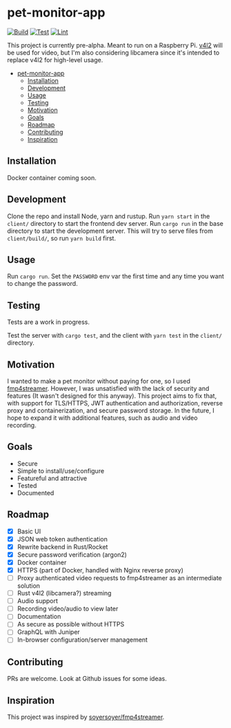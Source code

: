 # pet-monitor-app

[![Build](https://github.com/Stonks3141/pet-monitor-app/actions/workflows/ci.yml/badge.svg)](https://github.com/Stonks3141/pet-monitor-app/actions/workflows/ci.yml)
[![Test](https://github.com/Stonks3141/pet-monitor-app/actions/workflows/test.yml/badge.svg)](https://github.com/Stonks3141/pet-monitor-app/actions/workflows/test.yml)
[![Lint](https://github.com/Stonks3141/pet-monitor-app/actions/workflows/lint.yml/badge.svg)](https://github.com/Stonks3141/pet-monitor-app/actions/workflows/lint.yml)

This project is currently pre-alpha.
Meant to run on a Raspberry Pi. [v4l2](https://www.kernel.org/doc/html/v4.9/media/uapi/v4l/v4l2.html) will be used for video, but I'm also considering libcamera since it's intended to replace v4l2 for high-level usage.

- [pet-monitor-app](#pet-monitor-app)
  - [Installation](#installation)
  - [Development](#development)
  - [Usage](#usage)
  - [Testing](#testing)
  - [Motivation](#motivation)
  - [Goals](#goals)
  - [Roadmap](#roadmap)
  - [Contributing](#contributing)
  - [Inspiration](#inspiration)

## Installation

Docker container coming soon.

## Development

Clone the repo and install Node, yarn and rustup. Run `yarn start` in the `client/` directory to start the frontend dev server. Run `cargo run` in the base directory to start the development server. This will try to serve files from `client/build/`, so run `yarn build` first.

## Usage

Run `cargo run`. Set the `PASSWORD` env var the first time and any time you want to change the password.

## Testing

Tests are a work in progress.

Test the server with `cargo test`, and the client with `yarn test` in the `client/` directory.

## Motivation

I wanted to make a pet monitor without paying for one, so I used [fmp4streamer](https://github.com/soyersoyer/fmp4streamer). However, I was unsatisfied with the lack of security and features (It wasn't designed for this anyway). This project aims to fix that, with support for TLS/HTTPS, JWT authentication and authorization, reverse proxy and containerization, and secure password storage. In the future, I hope to expand it with additional features, such as audio and video recording.

## Goals

- Secure
- Simple to install/use/configure
- Featureful and attractive
- Tested
- Documented

## Roadmap

- [x] Basic UI
- [x] JSON web token authentication
- [x] Rewrite backend in Rust/Rocket
- [x] Secure password verification (argon2)
- [x] Docker container
- [x] HTTPS (part of Docker, handled with Nginx reverse proxy)
- [ ] Proxy authenticated video requests to fmp4streamer as an intermediate solution
- [ ] Rust v4l2 (libcamera?) streaming
- [ ] Audio support
- [ ] Recording video/audio to view later
- [ ] Documentation
- [ ] As secure as possible without HTTPS
- [ ] GraphQL with Juniper
- [ ] In-browser configuration/server management

## Contributing

PRs are welcome. Look at Github issues for some ideas.

## Inspiration

This project was inspired by [soyersoyer/fmp4streamer](https://github.com/soyersoyer/fmp4streamer).
